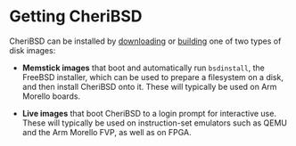 # Getting CheriBSD

CheriBSD can be installed by [downloading](downloading/README.md) or
[building](building/README.md) one of two types of disk images:

- **Memstick images** that boot and automatically run `bsdinstall`, the FreeBSD
  installer, which can be used to prepare a filesystem on a disk, and then
  install CheriBSD onto it.
  These will typically be used on Arm Morello boards.

- **Live images** that boot CheriBSD to a login prompt for interactive use.
  These will typically be used on instruction-set emulators such as QEMU and
  the Arm Morello FVP, as well as on FPGA.
